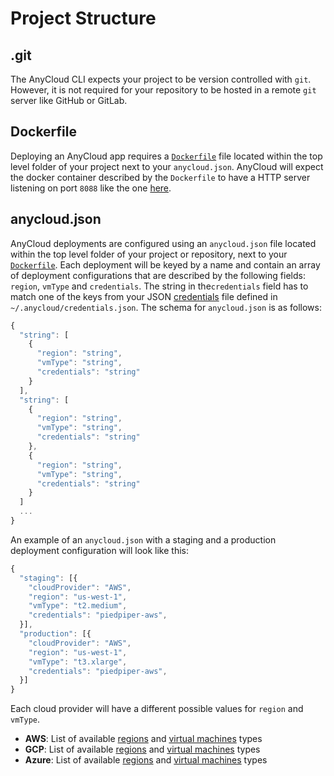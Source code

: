 # Project Structure

## .git

The AnyCloud CLI expects your project to be version controlled with `git`. However, it is not required for your repository to be hosted in a remote `git` server like GitHub or GitLab.

## Dockerfile

Deploying an AnyCloud app requires a [`Dockerfile`](https://docs.docker.com/engine/reference/builder/) file located within the top level folder of your project next to your `anycloud.json`. AnyCloud will expect the docker container described by the `Dockerfile` to have a HTTP server listening on port `8088` like the one [here](../tutorial.md#configure-your-project).

## anycloud.json

AnyCloud deployments are configured using an `anycloud.json` file located within the top level folder of your project or repository, next to your [`Dockerfile`](). Each deployment will be keyed by a name and contain an array of deployment configurations that are described by the following fields: `region`, `vmType` and `credentials`. The string in the`credentials` field has to match one of the keys from your JSON  [credentials](credentials.md) file defined in `~/.anycloud/credentials.json`. The schema for `anycloud.json` is as follows:

```javascript
{
  "string": [
    {
      "region": "string",
      "vmType": "string",
      "credentials": "string"
    }
  ],
  "string": [
    {
      "region": "string",
      "vmType": "string",
      "credentials": "string"
    },
    {
      "region": "string",
      "vmType": "string",
      "credentials": "string"
    }
  ]
  ...
}
```

An example of an `anycloud.json` with a staging and a production deployment configuration will look like this:

```javascript
{
  "staging": [{
    "cloudProvider": "AWS",
    "region": "us-west-1",
    "vmType": "t2.medium",
    "credentials": "piedpiper-aws",
  }],
  "production": [{
    "cloudProvider": "AWS",
    "region": "us-west-1",
    "vmType": "t3.xlarge",
    "credentials": "piedpiper-aws",
  }]
}
```



Each cloud provider will have a different possible values for `region` and `vmType`.

* **AWS**: List of available [regions](https://docs.aws.amazon.com/AWSEC2/latest/UserGuide/using-regions-availability-zones.html#concepts-available-regions) and [virtual machines](https://docs.aws.amazon.com/AWSEC2/latest/UserGuide/instance-types.html#AvailableInstanceTypes) types
* **GCP**: List of available [regions](https://cloud.google.com/compute/docs/regions-zones#available) and [virtual machines](https://cloud.google.com/compute/docs/machine-types) types
* **Azure**: List of available [regions](https://azure.microsoft.com/en-us/global-infrastructure/geographies/#geographies) and [virtual machines](https://docs.microsoft.com/en-us/azure/virtual-machines/sizes) types
